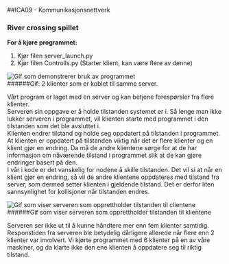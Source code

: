 ##ICA09 - Kommunikasjonsnettverk</br>
### River crossing spillet

**For å kjøre programmet: </br>**
1. Kjør filen server_launch.py
1. Kjør filen Controlls.py (Starter klient, kan være flere av denne)

![Gif som demonstrerer bruk av programmet](https://i.gyazo.com/cd7066d9f10e0443f774723437c44a11.gif "Bilde av 2 klienter koblet til samme server")</br>
######Gif: 2 klienter som er koblet til samme server. 

Vårt program er laget med en server og kan betjene forespørsler fra flere klienter.</br>
Serveren sin oppgave er å holde tilstanden systemet er i. Så lenge man ikke lukker serveren i programmet, vil klienten starte med programmet i den tilstanden som det ble avsluttet i.</br> Klienten endrer tilstand og holde seg oppdatert på tilstanden i programmet. At klienten er oppdatert på tilstanden viktig når det er flere klienter og en klient gjør en endring. Da må de andre klientene sørge for at de har informasjon om nåværende tilstand i programmet slik at de kan gjøre endringer basert på den.</br>
I vår i kode er det vanskelig for nodene å skille tilstanden. Det vil si at når en klient gjør en endring, så vil de andre klientene oppdateres med tilstand fra server, som dermed setter klienten i gjeldende tilstand. Det er derfor liten sannsynlighet for kollisjoner når tilstanden endres.

![Gif som viser serveren som opprettholder tilstanden til clientene](https://i.gyazo.com/25c25f3de9e73e72733a1c30f7fed326.gif "Bilde av 2 klienter koblet til samme server")</br>
######Gif som viser serveren som opprettholder tilstanden til klientene

Serveren ser ikke ut til å kunne håndtere mer enn fem klienter samtidig. Responstiden fra serveren ble betydelig dårligere allerede når flere enn 2 klienter var involvert. Vi kjørte programmet med 6 klienter på en av våre maskiner, og da klarte ikke den ene klienten å oppdatere seg til riktig tilstand. 


